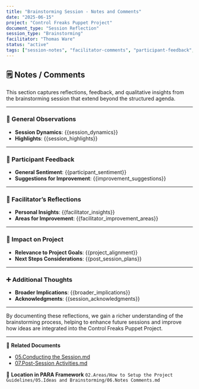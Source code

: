 ```yaml
---
title: "Brainstorming Session - Notes and Comments"
date: "2025-06-15"
project: "Control Freaks Puppet Project"
document_type: "Session Reflection"
session_type: "Brainstorming"
facilitator: "Thomas Ware"
status: "active"
tags: ["session-notes", "facilitator-comments", "participant-feedback", "post-session"]
---
```


## 🗒️ Notes / Comments

This section captures reflections, feedback, and qualitative insights from the brainstorming session that extend beyond the structured agenda.

---

### 🧭 General Observations

- **Session Dynamics**: {{session_dynamics}}
- **Highlights**: {{session_highlights}}

---

### 💬 Participant Feedback

- **General Sentiment**: {{participant_sentiment}}
- **Suggestions for Improvement**: {{improvement_suggestions}}

---

### 🧠 Facilitator’s Reflections

- **Personal Insights**: {{facilitator_insights}}
- **Areas for Improvement**: {{facilitator_improvement_areas}}

---

### 🎯 Impact on Project

- **Relevance to Project Goals**: {{project_alignment}}
- **Next Steps Considerations**: {{post_session_plans}}

---

### ➕ Additional Thoughts

- **Broader Implications**: {{broader_implications}}
- **Acknowledgments**: {{session_acknowledgments}}

---

By documenting these reflections, we gain a richer understanding of the brainstorming process, helping to enhance future sessions and improve how ideas are integrated into the Control Freaks Puppet Project.

---

🔗 **Related Documents**
- [05.Conducting the Session.md](05.Conducting%20the%20Session.md)
- [07.Post-Session Activities.md](07.Post-Session%20Activities.md)

📁 **Location in PARA Framework**
`02.Areas/How to Setup the Project Guidelines/05.Ideas and Brainstorming/06.Notes Comments.md`
